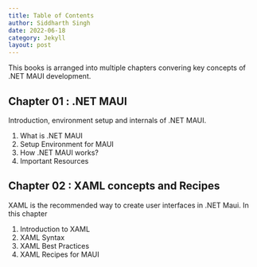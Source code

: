 ```yaml
---
title: Table of Contents
author: Siddharth Singh
date: 2022-06-18
category: Jekyll
layout: post
---
```


This books is arranged into multiple chapters convering key concepts of .NET MAUI development.


Chapter 01 : .NET MAUI
-------------

Introduction, environment setup and internals of .NET MAUI.

1. What is .NET MAUI
2. Setup Environment for MAUI
3. How .NET MAUI works?
4. Important Resources

Chapter 02 : XAML concepts and Recipes
-------------

XAML is the recommended way to create user interfaces in .NET Maui. In this chapter

1. Introduction to XAML
2. XAML Syntax
3. XAML Best Practices
4. XAML Recipes for MAUI



